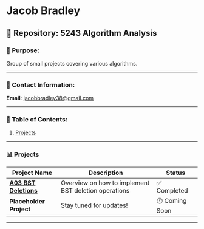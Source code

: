 # Jacob Bradley

## 📂 Repository: 5243 Algorithm Analysis  
### 🚀 Purpose:  
Group of small projects covering various algorithms.

---

### 📧 Contact Information:  
**Email**: [jacobbradley38@gmail.com](mailto:jacobbradley38@gmail.com)

---

### 📜 Table of Contents:
1. [Projects](./Assignments/)

---

### 📊 Projects
| **Project Name**      | **Description**                     | **Status**        |
|------------------------|-------------------------------------|-------------------|
| **[A03 BST Deletions](./Assignments/A03/)** | Overview on how to implement BST deletion operations | ✅ Completed   |
| **Placeholder Project** | Stay tuned for updates!            | 🕐 Coming Soon   |

---
